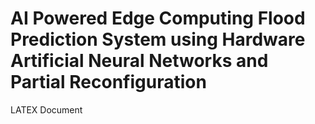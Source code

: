 # AI Powered Edge Computing Flood Prediction System using Hardware Artificial Neural Networks and Partial Reconfiguration
LATEX Document
